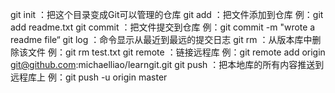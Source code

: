 git init   ：把这个目录变成Git可以管理的仓库
git add    ：把文件添加到仓库   例：git add readme.txt
git commit ：把文件提交到仓库   例：git commit -m "wrote a readme file“
git log    ：命令显示从最近到最远的提交日志
git rm     ：从版本库中删除该文件 例：git rm test.txt
git remote ：链接远程库 例：git remote add origin git@github.com:michaelliao/learngit.git
git push   ：把本地库的所有内容推送到远程库上 例：git push -u origin master